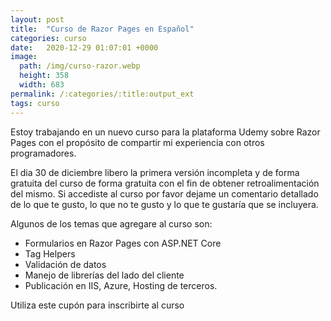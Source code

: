 ```yaml
---
layout: post
title:  "Curso de Razor Pages en Español"
categories: curso
date:   2020-12-29 01:07:01 +0000
image:
  path: /img/curso-razor.webp
  height: 358
  width: 683
permalink: /:categories/:title:output_ext
tags: curso
---
```


Estoy trabajando en un nuevo curso para la plataforma Udemy sobre Razor Pages con el propósito de compartir mi experiencia con otros programadores.

El dia 30 de diciembre libero la primera versión incompleta y de forma gratuita del curso de forma gratuita con el fin de obtener retroalimentación del mismo. Si accediste al curso por favor dejame un comentario detallado de lo que te gusto, lo que no te gusto y lo que te gustaría que se incluyera.

Algunos de los temas que agregare al curso son:

* Formularios en Razor Pages con ASP.NET Core
* Tag Helpers
* Validación de datos
* Manejo de librerías del lado del cliente
* Publicación en IIS, Azure, Hosting de terceros.

Utiliza este cupón para inscribirte al curso

